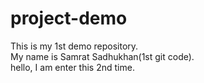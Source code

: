 # project-demo
This is my 1st demo repository.
<br>
My name is Samrat Sadhukhan(1st git code).
<br>
hello, I am enter this 2nd time.
